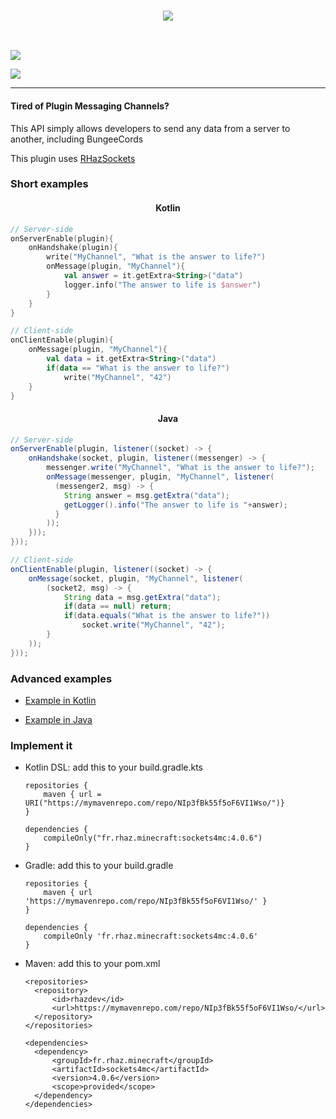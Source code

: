 <h3 align=center>
    <img src="https://i.imgur.com/FwZRaEn.png"/><br>
</h3>
<br>

[![](https://i.imgur.com/3bVmcOF.png)](https://www.spigotmc.org/resources/sockets4mc-no-more-plugin-messaging-channels.15938/)

[![](https://www.paypalobjects.com/en_US/i/btn/btn_donate_LG.gif)](https://www.paypal.com/cgi-bin/webscr?cmd=_s-xclick&hosted_button_id=M7ZT66G6N56SS)

---

#### Tired of Plugin Messaging Channels?
This API simply allows developers to send any data from a server to another, including BungeeCords

This plugin uses [RHazSockets](https://github.com/RHazDev/RHazSockets)

### Short examples

<h4 align=center>
    Kotlin
</h4>

```kotlin
// Server-side
onServerEnable(plugin){
    onHandshake(plugin){
        write("MyChannel", "What is the answer to life?")
        onMessage(plugin, "MyChannel"){
            val answer = it.getExtra<String>("data")
            logger.info("The answer to life is $answer")
        }
    }
}

// Client-side
onClientEnable(plugin){
    onMessage(plugin, "MyChannel"){
        val data = it.getExtra<String>("data")
        if(data == "What is the answer to life?")
            write("MyChannel", "42")
    }
}
```

<h4 align=center>
    Java
</h4>

```java
// Server-side
onServerEnable(plugin, listener((socket) -> {
    onHandshake(socket, plugin, listener((messenger) -> {
        messenger.write("MyChannel", "What is the answer to life?");
        onMessage(messenger, plugin, "MyChannel", listener(
          (messenger2, msg) -> {
            String answer = msg.getExtra("data");
            getLogger().info("The answer to life is "+answer);
          }
        ));
    }));
}));

// Client-side
onClientEnable(plugin, listener((socket) -> {
    onMessage(socket, plugin, "MyChannel", listener(
        (socket2, msg) -> {
            String data = msg.getExtra("data");
            if(data == null) return;
            if(data.equals("What is the answer to life?"))
                socket.write("MyChannel", "42");
        }
    ));
}));
```

### Advanced examples

- [Example in Kotlin](https://github.com/RHazDev/Sockets4MC/blob/master/test/KotlinTest.kt)

- [Example in Java](https://github.com/RHazDev/Sockets4MC/blob/master/test/JavaTest.java)

### Implement it

- Kotlin DSL: add this to your build.gradle.kts

      repositories {
          maven { url = URI("https://mymavenrepo.com/repo/NIp3fBk55f5oF6VI1Wso/")}
      }

      dependencies {
          compileOnly("fr.rhaz.minecraft:sockets4mc:4.0.6")
      }

- Gradle: add this to your build.gradle

      repositories {
          maven { url 'https://mymavenrepo.com/repo/NIp3fBk55f5oF6VI1Wso/' }
      }

      dependencies {
          compileOnly 'fr.rhaz.minecraft:sockets4mc:4.0.6'
      }


- Maven: add this to your pom.xml

      <repositories>
        <repository>
            <id>rhazdev</id>
            <url>https://mymavenrepo.com/repo/NIp3fBk55f5oF6VI1Wso/</url>
        </repository>
      </repositories>

      <dependencies>
        <dependency>
            <groupId>fr.rhaz.minecraft</groupId>
            <artifactId>sockets4mc</artifactId>
            <version>4.0.6</version>
            <scope>provided</scope>
        </dependency>
      </dependencies>
